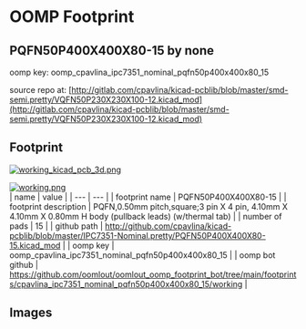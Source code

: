 # OOMP Footprint  
## PQFN50P400X400X80-15  by none  
  
oomp key: oomp_cpavlina_ipc7351_nominal_pqfn50p400x400x80_15  
  
source repo at: [http://gitlab.com/cpavlina/kicad-pcblib/blob/master/smd-semi.pretty/VQFN50P230X230X100-12.kicad_mod](http://gitlab.com/cpavlina/kicad-pcblib/blob/master/smd-semi.pretty/VQFN50P230X230X100-12.kicad_mod)  
## Footprint  
  
[![working_kicad_pcb_3d.png](working_kicad_pcb_3d_600.png)](working_kicad_pcb_3d.png)  
  
[![working.png](working_600.png)](working.png)  
| name | value | 
| --- | --- | 
| footprint name | PQFN50P400X400X80-15 | 
| footprint description | PQFN,0.50mm pitch,square;3 pin X 4 pin, 4.10mm X 4.10mm X 0.80mm H body (pullback leads) (w/thermal tab) | 
| number of pads | 15 | 
| github path | http://github.com/cpavlina/kicad-pcblib/blob/master/IPC7351-Nominal.pretty/PQFN50P400X400X80-15.kicad_mod | 
| oomp key | oomp_cpavlina_ipc7351_nominal_pqfn50p400x400x80_15 | 
| oomp bot github | https://github.com/oomlout/oomlout_oomp_footprint_bot/tree/main/footprints/cpavlina_ipc7351_nominal_pqfn50p400x400x80_15/working | 
## Images  
